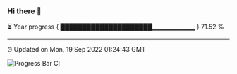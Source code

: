### Hi there 👋

⏳ Year progress { █████████████████████▁▁▁▁▁▁▁▁▁ } 71.52 %

---

⏰ Updated on Mon, 19 Sep 2022 01:24:43 GMT

![Progress Bar CI](https://github.com/liununu/liununu/workflows/Progress%20Bar%20CI/badge.svg)
